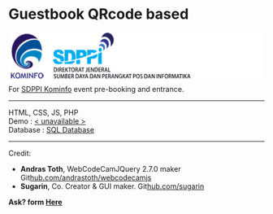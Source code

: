 # Guestbook QRcode based
<img src='logo-sdppi-2019.png' height='100px'/><br>
For <a href='https://www.postel.go.id/'>SDPPI Kominfo</a> event pre-booking and entrance.
<hr>
HTML, CSS, JS, PHP<br>
Demo : <a href='#'>< unavailable ></a><br>
Database : <a href='https://github.com/pottsed/guestbook/blob/master/guestbook.sql'>SQL Database</a><br>

<hr>
Credit: 
<ul>
<li><strong>Andras Toth</strong>, WebCodeCamJQuery 2.7.0 maker Git<a href='https://github.com/andrastoth/webcodecamjs'>hub.com/andrastoth/webcodecamjs</a></li>
<li><strong>Sugarin</strong>, Co. Creator & GUI maker. Git<a href='https://github.com/sugarin'>hub.com/sugarin</a></li>
</ul>

<strong>Ask? form <a href='https://mitchell.webku.cf/Project/Hacktiv8/DevC-FinalProject/contact.php'>Here</a></strong>
